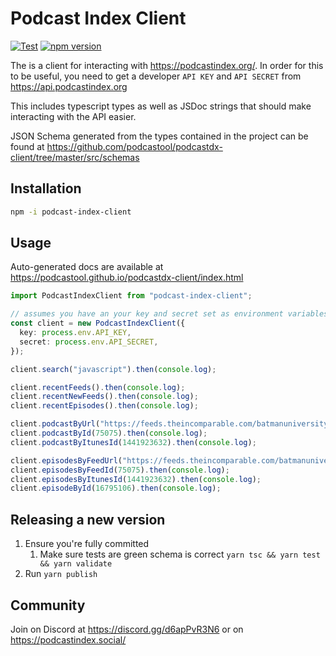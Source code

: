 # Podcast Index Client

[![Test](https://github.com/podcastool/podcastdx-client/workflows/Test/badge.svg?branch=master)](https://github.com/podcastool/podcastdx-client/actions/workflows/test.yaml) [![npm version](https://badge.fury.io/js/podcast-index-client.svg)](https://badge.fury.io/js/podcast-index-client)

The is a client for interacting with <https://podcastindex.org/>. In order for this to be useful, you need to get a developer `API KEY` and `API SECRET` from <https://api.podcastindex.org>

This includes typescript types as well as JSDoc strings that should make interacting with the API easier.

JSON Schema generated from the types contained in the project can be found at <https://github.com/podcastool/podcastdx-client/tree/master/src/schemas>

## Installation

```sh
npm -i podcast-index-client
```

## Usage

Auto-generated docs are available at <https://podcastool.github.io/podcastdx-client/index.html>

```ts
import PodcastIndexClient from "podcast-index-client";

// assumes you have an your key and secret set as environment variables
const client = new PodcastIndexClient({
  key: process.env.API_KEY,
  secret: process.env.API_SECRET,
});

client.search("javascript").then(console.log);

client.recentFeeds().then(console.log);
client.recentNewFeeds().then(console.log);
client.recentEpisodes().then(console.log);

client.podcastByUrl("https://feeds.theincomparable.com/batmanuniversity").then(console.log);
client.podcastById(75075).then(console.log);
client.podcastByItunesId(1441923632).then(console.log);

client.episodesByFeedUrl("https://feeds.theincomparable.com/batmanuniversity").then(console.log);
client.episodesByFeedId(75075).then(console.log);
client.episodesByItunesId(1441923632).then(console.log);
client.episodeById(16795106).then(console.log);
```

## Releasing a new version

1. Ensure you're fully committed
   1. Make sure tests are green schema is correct `yarn tsc && yarn test && yarn validate`
2. Run `yarn publish`

## Community

Join on Discord at <https://discord.gg/d6apPvR3N6> or on <https://podcastindex.social/>
